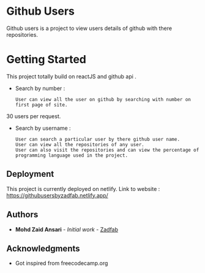 # Github Users

Github users is a project to view users details of github with there repositories.

# Getting Started

This project totally build on reactJS and github api . 

* Search by number : 

      User can view all the user on github by searching with number on first page of site.
30 users per request.

* Search by username :

      User can search a particular user by there github user name.
      User can view all the repositories of any user.
      User can also visit the repositories and can view the percentage of programming language used in the project.


## Deployment

This project is currently deployed on netlify.
Link to website : https://githubusersbyzadfab.netlify.app/



## Authors

* **Mohd Zaid Ansari** - *Initial work* - [Zadfab](https://github.com/zadfab)



## Acknowledgments

* Got inspired from freecodecamp.org
